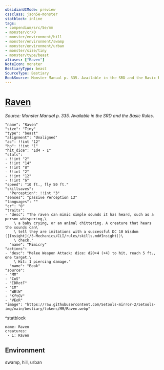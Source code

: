 ```yaml
---
obsidianUIMode: preview
cssclass: json5e-monster
statblock: inline
tags:
- compendium/src/5e/mm
- monster/cr/0
- monster/environment/hill
- monster/environment/swamp
- monster/environment/urban
- monster/size/tiny
- monster/type/beast
aliases: ["Raven"]
NoteIcon: monster
BestiaryType: beast
SourceType: Bestiary
BookSource: Monster Manual p. 335. Available in the SRD and the Basic Rules.
---
```

# [Raven](3-Mechanics\CLI\bestiary\beast/raven.md)
*Source: Monster Manual p. 335. Available in the SRD and the Basic Rules.*  

```statblock
"name": "Raven"
"size": "Tiny"
"type": "beast"
"alignment": "Unaligned"
"ac": !!int "12"
"hp": !!int "1"
"hit_dice": "1d4 - 1"
"stats":
- !!int "2"
- !!int "14"
- !!int "8"
- !!int "2"
- !!int "12"
- !!int "6"
"speed": "10 ft., fly 50 ft."
"skillsaves":
  "Perception": !!int "3"
"senses": "passive Perception 13"
"languages": ""
"cr": "0"
"traits":
- "desc": "The raven can mimic simple sounds it has heard, such as a person whispering,\
    \ a baby crying, or an animal chittering. A creature that hears the sounds can\
    \ tell they are imitations with a successful DC 10 Wisdom ([Insight](/3-Mechanics/CLI/rules/skills.md#Insight))\
    \ check."
  "name": "Mimicry"
"actions":
- "desc": "Melee Weapon Attack: dice: d20+4 (+4) to hit, reach 5 ft., one target.\
    \ Hit: 1 piercing damage."
  "name": "Beak"
"source":
- "MM"
- "CoS"
- "IDRotF"
- "CM"
- "WBtW"
- "KftGV"
- "VEoR"
"image": "https://raw.githubusercontent.com/5etools-mirror-2/5etools-img/main/bestiary/tokens/MM/Raven.webp"
```
^statblock

```encounter-table
name: Raven
creatures:
 - 1: Raven
```

## Environment

swamp, hill, urban